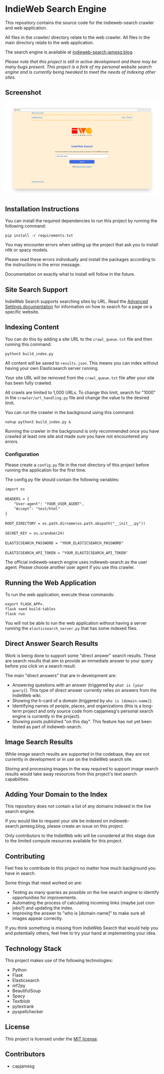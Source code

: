 # IndieWeb Search Engine

This repository contains the source code for the indieweb-search crawler and web application.

All files in the crawler/ directory relate to the web crawler. All files in the main directory relate to the web application.

The search engine is available at [indieweb-search.jamesg.blog](https://indieweb-search.jamesg.blog).

*Please note that this project is still in active development and there may be many bugs present. This project is a fork of my personal website search engine and is currently being tweaked to meet the needs of indexing other sites.*

## Screenshot

![IndieWeb search engine home page](screenshot.png)

## Installation Instructions

You can install the required dependencies to run this project by running the following command:

    pip install -r requirements.txt

You may encounter errors when setting up the project that ask you to install nltk or spacy models.

Please read these errors individually and install the packages according to the instructions in the error message.

Documentation on exactly what to install will follow in the future.

## Site Search Support

IndieWeb Search supports searching sites by URL. Read the [Advanced Settings documentation](https://indieweb-search.jamesg.blog/advanced) for information on how to search for a page on a specific website.

## Indexing Content

You can do this by adding a site URL to the `crawl_queue.txt` file and then running this command:

    python3 build_index.py

All content will be saved to `results.json`. This means you can index without having your own Elasticsearch server running.

Your site URL will be removed from the `crawl_queue.txt` file after your site has been fully crawled.

All crawls are limited to 1,000 URLs. To change this limit, search for "1000" in the `crawler/url_handling.py` file and change the value to the desired limit.

You can run the crawler in the background using this command:

    nohup python3 build_index.py &

Running the crawler in the background is only recommended once you have crawled at least one site and made sure you have not encountered any errors.

### Configuration

Please create a `config.py` file in the root directory of this project before running the application for the first time.

The config.py file should contain the following variables:

    import os

    HEADERS = {
        "User-agent": "YOUR_USER_AGENT",
        "Accept": "text/html"
    }

    ROOT_DIRECTORY = os.path.dirname(os.path.abspath("__init__.py"))

    SECRET_KEY = os.urandom(24)

    ELASTICSEARCH_PASSWORD = "YOUR_ELASTICSEARCH_PASSWORD"

    ELASTICSEARCH_API_TOKEN = "YOUR_ELASTICSEARCH_API_TOKEN"

The official indieweb-search engine uses indieweb-search as the user agent. Please choose another user agent if you use this crawler.

## Running the Web Application

To run the web application, execute these commands:

    export FLASK_APP=.
    flask seed build-tables
    flask run

You will not be able to run the web application without having a server running the `elasticsearch_server.py` that has some indexed files.

## Direct Answer Search Results

Work is being done to support some "direct answer" search results. These are search results that aim to provide an immediate answer to your query before you click on a search result.

The main "direct answers" that are in development are:

- Answering questions with an answer (triggered by `what is [your query]`). This type of direct answer currently relies on answers from the IndieWeb wiki.
- Showing the h-card of a domain (triggered by `who is [domain-name]`).
- Identifying names of people, places, and organizations (this is a long-term project and only source code from capjamesg's personal search engine is currently in the project).
- Showing posts published "on this day". This feature has not yet been tested as part of indieweb-search.

## Image Search Results

While image search results are supported in the codebase, they are not currently in development or in use on the IndieWeb search site.

Storing and processing images in the way required to support image search results would take away resources from this project's text search capabilities.

## Adding Your Domain to the Index

This repository does not contain a list of any domains indexed in the live search engine.

If you would like to request your site be indexed on indieweb-search.jamesg.blog, please create an issue on this project.

Only contributors to the IndieWeb wiki will be considered at this stage due to the limited compute resources available for this project.

## Contributing

Feel free to contribute to this project no matter how much background you have in search.

Some things that need worked on are:

- Testing as many queries as possible on the live search engine to identify opportunities for improvements.
- Automating the process of calculating incoming links (maybe just cron jobs?) and updating the index.
- Improving the answer to "who is [domain-name]" to make sure all images appear correctly.

If you think something is missing from IndieWeb Search that would help you and potentially others, feel free to try your hand at implementing your idea.

## Technology Stack

This project makes use of the following technologies:

- Python
- Flask
- Elasticsearch
- mf2py
- BeautifulSoup
- Spacy
- Textblob
- pytextrank
- pyspellchecker

## License

This project is licensed under the [MIT license](LICENSE).

## Contributors

- capjamesg
